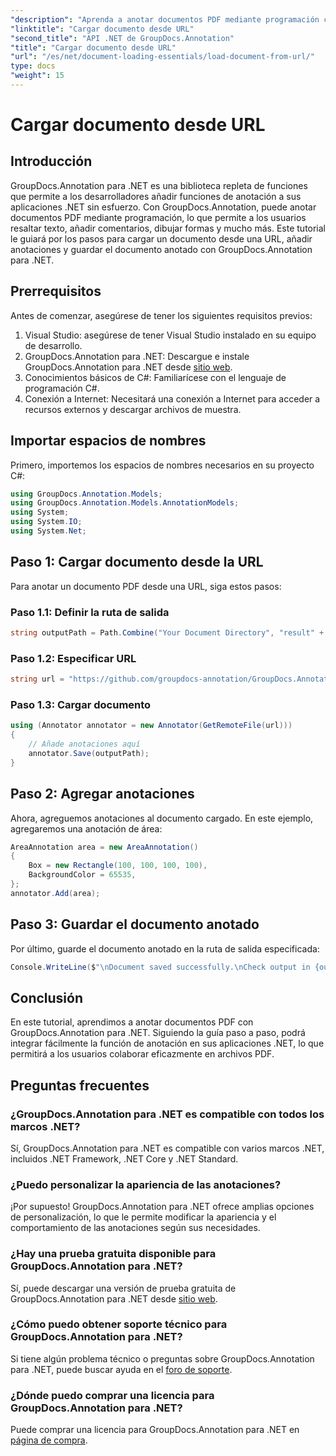 ```yaml
---
"description": "Aprenda a anotar documentos PDF mediante programación con GroupDocs.Annotation para .NET. Tutorial paso a paso con ejemplos de código."
"linktitle": "Cargar documento desde URL"
"second_title": "API .NET de GroupDocs.Annotation"
"title": "Cargar documento desde URL"
"url": "/es/net/document-loading-essentials/load-document-from-url/"
type: docs
"weight": 15
---
```


# Cargar documento desde URL

## Introducción
GroupDocs.Annotation para .NET es una biblioteca repleta de funciones que permite a los desarrolladores añadir funciones de anotación a sus aplicaciones .NET sin esfuerzo. Con GroupDocs.Annotation, puede anotar documentos PDF mediante programación, lo que permite a los usuarios resaltar texto, añadir comentarios, dibujar formas y mucho más. Este tutorial le guiará por los pasos para cargar un documento desde una URL, añadir anotaciones y guardar el documento anotado con GroupDocs.Annotation para .NET.
## Prerrequisitos
Antes de comenzar, asegúrese de tener los siguientes requisitos previos:
1. Visual Studio: asegúrese de tener Visual Studio instalado en su equipo de desarrollo.
2. GroupDocs.Annotation para .NET: Descargue e instale GroupDocs.Annotation para .NET desde [sitio web](https://releases.groupdocs.com/annotation/net/).
3. Conocimientos básicos de C#: Familiarícese con el lenguaje de programación C#.
4. Conexión a Internet: Necesitará una conexión a Internet para acceder a recursos externos y descargar archivos de muestra.

## Importar espacios de nombres
Primero, importemos los espacios de nombres necesarios en su proyecto C#:
```csharp
using GroupDocs.Annotation.Models;
using GroupDocs.Annotation.Models.AnnotationModels;
using System;
using System.IO;
using System.Net;
```
## Paso 1: Cargar documento desde la URL
Para anotar un documento PDF desde una URL, siga estos pasos:
### Paso 1.1: Definir la ruta de salida
```csharp
string outputPath = Path.Combine("Your Document Directory", "result" + Path.GetExtension("input.pdf"));
```
### Paso 1.2: Especificar URL
```csharp
string url = "https://github.com/groupdocs-annotation/GroupDocs.Annotation-for-.NET/blob/master/Examples/Resources/SampleFiles/input.pdf?raw=true";
```
### Paso 1.3: Cargar documento
```csharp
using (Annotator annotator = new Annotator(GetRemoteFile(url)))
{
    // Añade anotaciones aquí
    annotator.Save(outputPath);
}
```
## Paso 2: Agregar anotaciones
Ahora, agreguemos anotaciones al documento cargado. En este ejemplo, agregaremos una anotación de área:
```csharp
AreaAnnotation area = new AreaAnnotation()
{
    Box = new Rectangle(100, 100, 100, 100),
    BackgroundColor = 65535,
};
annotator.Add(area);
```
## Paso 3: Guardar el documento anotado
Por último, guarde el documento anotado en la ruta de salida especificada:
```csharp
Console.WriteLine($"\nDocument saved successfully.\nCheck output in {outputPath}.");
```

## Conclusión
En este tutorial, aprendimos a anotar documentos PDF con GroupDocs.Annotation para .NET. Siguiendo la guía paso a paso, podrá integrar fácilmente la función de anotación en sus aplicaciones .NET, lo que permitirá a los usuarios colaborar eficazmente en archivos PDF.

## Preguntas frecuentes
### ¿GroupDocs.Annotation para .NET es compatible con todos los marcos .NET?
Sí, GroupDocs.Annotation para .NET es compatible con varios marcos .NET, incluidos .NET Framework, .NET Core y .NET Standard.
### ¿Puedo personalizar la apariencia de las anotaciones?
¡Por supuesto! GroupDocs.Annotation para .NET ofrece amplias opciones de personalización, lo que le permite modificar la apariencia y el comportamiento de las anotaciones según sus necesidades.
### ¿Hay una prueba gratuita disponible para GroupDocs.Annotation para .NET?
Sí, puede descargar una versión de prueba gratuita de GroupDocs.Annotation para .NET desde [sitio web](https://releases.groupdocs.com/).
### ¿Cómo puedo obtener soporte técnico para GroupDocs.Annotation para .NET?
Si tiene algún problema técnico o preguntas sobre GroupDocs.Annotation para .NET, puede buscar ayuda en el [foro de soporte](https://forum.groupdocs.com/c/annotation/10).
### ¿Dónde puedo comprar una licencia para GroupDocs.Annotation para .NET?
Puede comprar una licencia para GroupDocs.Annotation para .NET en [página de compra](https://purchase.groupdocs.com/buy).